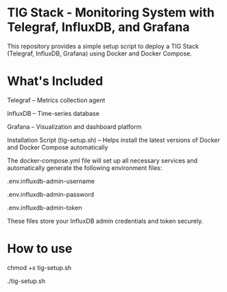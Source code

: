 # TIG Stack - Monitoring System with Telegraf, InfluxDB, and Grafana
This repository provides a simple setup script to deploy a TIG Stack (Telegraf, InfluxDB, Grafana) using Docker and Docker Compose.

# What's Included
Telegraf – Metrics collection agent

InfluxDB – Time-series database

Grafana – Visualization and dashboard platform

Installation Script (tig-setup.sh) – Helps install the latest versions of Docker and Docker Compose automatically

The docker-compose.yml file will set up all necessary services and automatically generate the following environment files:

.env.influxdb-admin-username

.env.influxdb-admin-password

.env.influxdb-admin-token

These files store your InfluxDB admin credentials and token securely.

# How to use
chmod +x tig-setup.sh

./tig-setup.sh
